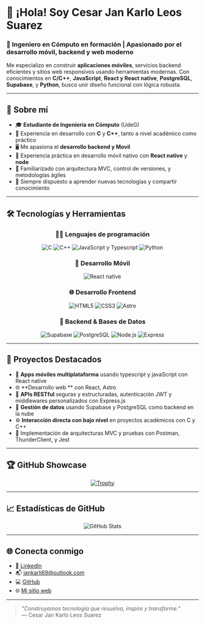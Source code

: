 

# 👋 ¡Hola! Soy Cesar Jan Karlo Leos Suarez

### 🚀 Ingeniero en Cómputo en formación | Apasionado por el desarrollo móvil, backend y web moderno

Me especializo en construir **aplicaciones móviles**, servicios backend eficientes y sitios web responsivos usando herramientas modernas. Con conocimientos en **C/C++**, **JavaScript**, **React y React native**, **PostgreSQL**, **Supabase**, y **Python**, busco unir diseño funcional con lógica robusta.

---

## 🧠 Sobre mí

- 🎓 **Estudiante de Ingeniería en Cómputo** (UdeG)
- 🧠 Experiencia en desarrollo con **C** y **C++**, tanto a nivel académico como práctico
- 🖥️ Me apasiona el **desarrollo backend y Movil**
- 📲 Experiencia práctica en desarrollo móvil nativo con **React native** y **node**
- 🔄 Familiarizado con arquitectura MVC, control de versiones, y metodologías ágiles
- 🧩 Siempre dispuesto a aprender nuevas tecnologías y compartir conocimiento

---

## 🛠️ Tecnologías y Herramientas

<div align="center">

### 👨‍💻 Lenguajes de programación
![C](https://img.shields.io/badge/C-272822?logo=c&logoColor=white)
![C++](https://img.shields.io/badge/C++-00599C?logo=c%2B%2B&logoColor=white)
![JavaScript y Typescript](https://img.shields.io/badge/JavaScript-ES6+-F7DF1E?logo=javascript&logoColor=black)
![Python](https://img.shields.io/badge/Python-3.11-3776AB?logo=python&logoColor=white)

### 📱 Desarrollo Móvil
![React native](https://img.shields.io/badge/React-JS-61DAFB?logo=react&logoColor=black)

### 🌐 Desarrollo Frontend
![HTML5](https://img.shields.io/badge/HTML5-E34F26?logo=html5&logoColor=white)
![CSS3](https://img.shields.io/badge/CSS3-1572B6?logo=css3&logoColor=white)
![Astro](https://img.shields.io/badge/Astro-Framework-FF5D01?logo=astro&logoColor=white)

### 🔧 Backend & Bases de Datos
![Supabase](https://img.shields.io/badge/Supabase-Backend%20as%20a%20Service-3FCF8E?logo=supabase&logoColor=white)
![PostgreSQL](https://img.shields.io/badge/PostgreSQL-15-336791?logo=postgresql&logoColor=white)
![Node.js](https://img.shields.io/badge/Node.js-Backend-339933?logo=node.js&logoColor=white)
![Express](https://img.shields.io/badge/Express.js-Web_Framework-000000?logo=express&logoColor=white)

</div>

---

## 📌 Proyectos Destacados

- 📱 **Apps móviles multiplataforma** usando typescript y javaScript con React native
- 🌐 **Desarrollo web ** con React, Astro 
- 🧠 **APIs RESTful** seguras y estructuradas, autenticación JWT y middlewares personalizados con  Express.js
- 🔄 **Gestión de datos** usando Supabase y PostgreSQL como backend en la nube
- ⚙️ **Interacción directa con bajo nivel** en proyectos académicos con C y C++
- 🧪 Implementación de arquitecturas MVC y pruebas con Postman, ThunderClient, y Jest

---

## 🏆 GitHub Showcase

<div align="center">

[![Trophy](https://github-profile-trophy.vercel.app/?username=jankarlito689&theme=algolia&column=4)](https://github.com/ryo-ma/github-profile-trophy)

</div>

---

## 📈 Estadísticas de GitHub

<div align="center">

![GitHub Stats](https://github-readme-stats.vercel.app/api?username=jankarlito689&show_icons=true&theme=radical&count_private=true)

</div>

---

## 🌐 Conecta conmigo

- 💼 [LinkedIn](https://www.linkedin.com/in/cesarkarlodev)
- 📬 jankarli69@outlook.com
- 💻 [GitHub](https://github.com/jankarlito689)
- 🌐 [Mi sitio web](https://miblogdev.netlify.app/)

---

> *"Construyamos tecnología que resuelva, inspire y transforme."*  
> — Cesar Jan Karlo Leos Suarez

